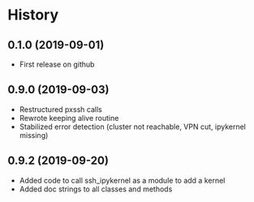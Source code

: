 # History

## 0.1.0 (2019-09-01)

* First release on github

## 0.9.0 (2019-09-03)

* Restructured pxssh calls
* Rewrote keeping alive routine
* Stabilized error detection (cluster not reachable, VPN cut, ipykernel missing)

## 0.9.2 (2019-09-20)

* Added code to call ssh_ipykernel as a module to add a kernel
* Added doc strings to all classes and methods
